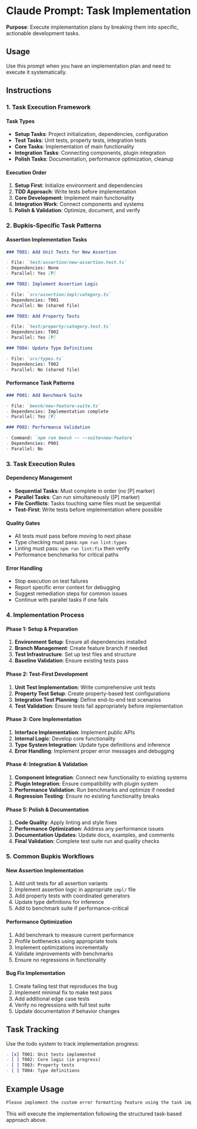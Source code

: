 # Claude Prompt: Task Implementation

**Purpose**: Execute implementation plans by breaking them into specific, actionable development tasks.

## Usage

Use this prompt when you have an implementation plan and need to execute it systematically.

## Instructions

### 1. Task Execution Framework

#### Task Types

- **Setup Tasks**: Project initialization, dependencies, configuration
- **Test Tasks**: Unit tests, property tests, integration tests
- **Core Tasks**: Implementation of main functionality
- **Integration Tasks**: Connecting components, plugin integration
- **Polish Tasks**: Documentation, performance optimization, cleanup

#### Execution Order

1. **Setup First**: Initialize environment and dependencies
2. **TDD Approach**: Write tests before implementation
3. **Core Development**: Implement main functionality
4. **Integration Work**: Connect components and systems
5. **Polish & Validation**: Optimize, document, and verify

### 2. Bupkis-Specific Task Patterns

#### Assertion Implementation Tasks

```markdown
### T001: Add Unit Tests for New Assertion

- File: `test/assertion/new-assertion.test.ts`
- Dependencies: None
- Parallel: Yes [P]

### T002: Implement Assertion Logic

- File: `src/assertion/impl/category.ts`
- Dependencies: T001
- Parallel: No (shared file)

### T003: Add Property Tests

- File: `test/property/category.test.ts`
- Dependencies: T002
- Parallel: Yes [P]

### T004: Update Type Definitions

- File: `src/types.ts`
- Dependencies: T002
- Parallel: No (shared file)
```

#### Performance Task Patterns

```markdown
### P001: Add Benchmark Suite

- File: `bench/new-feature-suite.ts`
- Dependencies: Implementation complete
- Parallel: Yes [P]

### P002: Performance Validation

- Command: `npm run bench -- --suite=new-feature`
- Dependencies: P001
- Parallel: No
```

### 3. Task Execution Rules

#### Dependency Management

- **Sequential Tasks**: Must complete in order (no [P] marker)
- **Parallel Tasks**: Can run simultaneously ([P] marker)
- **File Conflicts**: Tasks touching same files must be sequential
- **Test-First**: Write tests before implementation where possible

#### Quality Gates

- All tests must pass before moving to next phase
- Type checking must pass: `npm run lint:types`
- Linting must pass: `npm run lint:fix` then verify
- Performance benchmarks for critical paths

#### Error Handling

- Stop execution on test failures
- Report specific error context for debugging
- Suggest remediation steps for common issues
- Continue with parallel tasks if one fails

### 4. Implementation Process

#### Phase 1: Setup & Preparation

1. **Environment Setup**: Ensure all dependencies installed
2. **Branch Management**: Create feature branch if needed
3. **Test Infrastructure**: Set up test files and structure
4. **Baseline Validation**: Ensure existing tests pass

#### Phase 2: Test-First Development

1. **Unit Test Implementation**: Write comprehensive unit tests
2. **Property Test Setup**: Create property-based test configurations
3. **Integration Test Planning**: Define end-to-end test scenarios
4. **Test Validation**: Ensure tests fail appropriately before implementation

#### Phase 3: Core Implementation

1. **Interface Implementation**: Implement public APIs
2. **Internal Logic**: Develop core functionality
3. **Type System Integration**: Update type definitions and inference
4. **Error Handling**: Implement proper error messages and debugging

#### Phase 4: Integration & Validation

1. **Component Integration**: Connect new functionality to existing systems
2. **Plugin Integration**: Ensure compatibility with plugin system
3. **Performance Validation**: Run benchmarks and optimize if needed
4. **Regression Testing**: Ensure no existing functionality breaks

#### Phase 5: Polish & Documentation

1. **Code Quality**: Apply linting and style fixes
2. **Performance Optimization**: Address any performance issues
3. **Documentation Updates**: Update docs, examples, and comments
4. **Final Validation**: Complete test suite run and quality checks

### 5. Common Bupkis Workflows

#### New Assertion Implementation

1. Add unit tests for all assertion variants
2. Implement assertion logic in appropriate `impl/` file
3. Add property tests with coordinated generators
4. Update type definitions for inference
5. Add to benchmark suite if performance-critical

#### Performance Optimization

1. Add benchmark to measure current performance
2. Profile bottlenecks using appropriate tools
3. Implement optimizations incrementally
4. Validate improvements with benchmarks
5. Ensure no regressions in functionality

#### Bug Fix Implementation

1. Create failing test that reproduces the bug
2. Implement minimal fix to make test pass
3. Add additional edge case tests
4. Verify no regressions with full test suite
5. Update documentation if behavior changes

## Task Tracking

Use the todo system to track implementation progress:

```markdown
- [x] T001: Unit tests implemented
- [ ] T002: Core logic (in progress)
- [ ] T003: Property tests
- [ ] T004: Type definitions
```

## Example Usage

```bash
Please implement the custom error formatting feature using the task implementation prompt. Follow TDD approach and break work into specific, trackable tasks.
```

This will execute the implementation following the structured task-based approach above.
